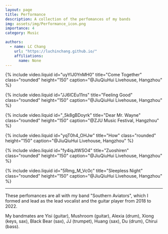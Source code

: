 ```yaml
---
layout: page
title: Performance
description: A collection of the perfomances of my bands
img: assets/img/Performance_icon.png
importance: 4
category: Music

authors:
  - name: LC Chang
    url: "https://luchinchang.github.io/"
    affiliations:
      name: None
---
```


{% include video.liquid id="uyYIJ0YnMH0" title="Come Together" class="rounded" height="150" caption="@JiuQiuHui Livehouse, Hangzhou" %}

{% include video.liquid id="JJ6lCEu11ns" title="Feeling Good" class="rounded" height="150" caption="@JiuQiuHui Livehouse, Hangzhou" %}

{% include video.liquid id="_5k8gBDoyrk" title="Dear Mr. Wayne" class="rounded" height="150" caption="@ZJU Music Festival, Hangzhou" %}

{% include video.liquid id="yqT0h4_OHJw" title="How" class="rounded" height="150" caption="@JiuQiuHui Livehouse, Hangzhou" %}

{% include video.liquid id="fy4iqJtWSO4" title="Zuoshiren" class="rounded" height="150" caption="@JiuQiuHui Livehouse, Hangzhou" %}

{% include video.liquid id="5Rmg_M_Vc0c" title="Sleepless Night" class="rounded" height="150" caption="@JiuQiuHui Livehouse, Hangzhou" %}

<hr>

These perfomances are all with my band "Southern Aviators", which I formed and lead as the lead vocalist and the guitar player from 2018 to 2022.

My bandmates are Yisi (guitar), Mushroom (guitar), Alexia (drum), Xiong (keys, sax), Black Bear (sax), JJ (trumpet), Huang (sax), Du (drum), Chirui (bass).

